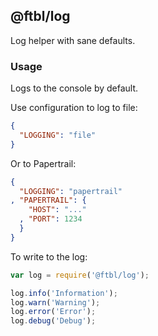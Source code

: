 ## @ftbl/log

Log helper with sane defaults. 

### Usage

Logs to the console by default.

Use configuration to log to file:

```json
{
  "LOGGING": "file"
}
```

Or to Papertrail:

```json
{
  "LOGGING": "papertrail"
, "PAPERTRAIL": {
    "HOST": "..."
  , "PORT": 1234
  }
}
```

To write to the log:

```javascript
var log = require('@ftbl/log');

log.info('Information');
log.warn('Warning');
log.error('Error');
log.debug('Debug');
```